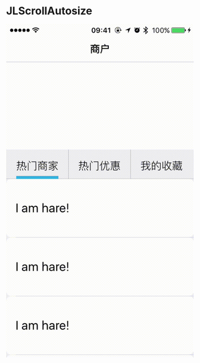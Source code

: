 # JLScrollAutosize

 ![image](https://github.com/JulianSong/JLScrollAutosize/blob/master/screenshots/screenshots.gif)
